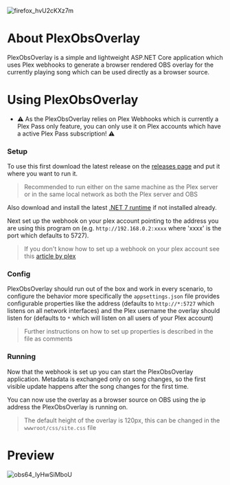 ![firefox_hvU2cKXz7m](https://user-images.githubusercontent.com/33752516/211348722-bfd1d9bb-9b6b-4a4b-8be2-065c7739c60f.png)

# About PlexObsOverlay

PlexObsOverlay is a simple and lightweight ASP.NET Core application which uses Plex webhooks to generate a browser rendered OBS overlay for the currently playing song which can be used directly as a browser source.

# Using PlexObsOverlay

- ⚠️ As the PlexObsOverlay relies on Plex Webhooks which is currently a Plex Pass only feature, you can only use it on Plex accounts which have a active Plex Pass subscription! ⚠️

### Setup

To use this first download the latest release on the [releases page](https://github.com/Cesan/PlexObsOverlay/releases) and put it where you want to run it. 
> Recommended to run either on the same machine as the Plex server or in the same local network as both the Plex server and OBS

Also download and install the latest [.NET 7 runtime](https://dotnet.microsoft.com/en-us/download/dotnet/7.0) if not installed already.

Next set up the webhook on your plex account pointing to the address you are using this program on (e.g. `http://192.168.0.2:xxxx` where 'xxxx' is the port which defaults to 5727). 
> If you don't know how to set up a webhook on your plex account see this [article by plex](https://support.plex.tv/articles/115002267687-webhooks/)

### Config

PlexObsOverlay should run out of the box and work in every scenario, to configure the behavior more specifically the `appsettings.json` file provides configurable properties like the address (defaults to `http://*:5727` which listens on all network interfaces) and the Plex username the overlay should listen for (defaults to `*` which will listen on all users of your Plex account)
> Further instructions on how to set up properties is described in the file as comments

### Running

Now that the webhook is set up you can start the PlexObsOverlay application. Metadata is exchanged only on song changes, so the first visible update happens after the song changes for the first time.

You can now use the overlay as a browser source on OBS using the ip address the PlexObsOverlay is running on.
> The default height of the overlay is 120px, this can be changed in the `wwwroot/css/site.css` file

# Preview

![obs64_IyHwSiMboU](https://user-images.githubusercontent.com/33752516/211349445-37593043-b047-46f1-9084-028f97b82ffe.png)
